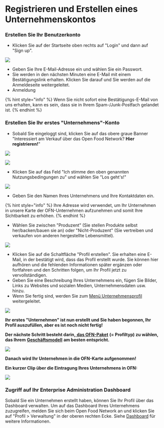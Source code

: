 # Registrieren und Erstellen eines Unternehmenskontos

### Erstellen Sie Ihr Benutzerkonto

* Klicken Sie auf der Startseite oben rechts auf "Login" und dann auf "Sign up".

![](../.gitbook/assets/loginsetup.jpg)

* Geben Sie Ihre E-Mail-Adresse ein und wählen Sie ein Passwort.
* Sie werden in den nächsten Minuten eine E-Mail mit einem Bestätigungslink erhalten. Klicken Sie darauf und Sie werden auf die Anmeldeseite weitergeleitet.
* Anmeldung

{% hint style="info" %}
Wenn Sie nicht sofort eine Bestätigungs-E-Mail von uns erhalten, kann es sein, dass sie in Ihrem Spam-/Junk-Postfach gelandet ist.
{% endhint %}

### Erstellen Sie Ihr erstes "Unternehmens"-Konto

* Sobald Sie eingeloggt sind, klicken Sie auf das obere graue Banner "Interessiert am Verkauf über das Open Food Network? **Hier registrieren!**"

![](../.gitbook/assets/registerenterprise.jpg)

![](../.gitbook/assets/welcome1.jpg)

* Klicken Sie auf das Feld "Ich stimme den oben genannten Nutzungsbedingungen zu" und wählen Sie "Los geht's!"

![](../.gitbook/assets/letsgetstarted.jpg)

* Geben Sie den Namen Ihres Unternehmens und Ihre Kontaktdaten ein.

{% hint style="info" %}
Ihre Adresse wird verwendet, um Ihr Unternehmen in unsere Karte der OFN-Unternehmen aufzunehmen und somit Ihre Sichtbarkeit zu erhöhen.
{% endhint %}

* Wählen Sie zwischen "Produzent" (Sie stellen Produkte selbst her/backen/bauen sie an) oder "Nicht-Produzent" (Sie vertreiben und verkaufen von anderen hergestellte Lebensmittel).

![](../.gitbook/assets/laststep.jpg)

* Klicken Sie auf die Schaltfläche "Profil erstellen". Sie erhalten eine E-Mail, in der bestätigt wird, dass das Profil erstellt wurde. Sie können hier aufhören und die fehlenden Informationen später ergänzen oder fortfahren und den Schritten folgen, um Ihr Profil jetzt zu vervollständigen.
* Geben Sie eine Beschreibung Ihres Unternehmens ein, fügen Sie Bilder, Links zu Websites und sozialen Medien, Unternehmensdaten usw. hinzu.
* Wenn Sie fertig sind, werden Sie zum [Menü Unternehmensprofil](enterprise-profile/) weitergeleitet.

![](../.gitbook/assets/newregister.jpg)

**Ihr erstes "Unternehmen" ist nun erstellt und Sie haben begonnen, Ihr Profil auszufüllen, aber es ist noch nicht fertig!**

**Der nächste Schritt besteht darin,**[ **das OFN-Paket**](enterprise-profile/package-types.md) **(= Profiltyp) zu wählen, das Ihrem** [**Geschäftsmodell**](../your-quick-start-on-ofn-given-who-you-are.md) **am besten entspricht.**

![](../.gitbook/assets/newchoose.jpg)

**Danach wird Ihr Unternehmen in die OFN-Karte aufgenommen!**

**Ein kurzer Clip über die Eintragung Ihres Unternehmens in OFN:**

![](../.gitbook/assets/registration.gif)

### Zugriff auf Ihr Enterprise Administration Dashboard

Sobald Sie ein Unternehmen erstellt haben, können Sie Ihr Profil über das Dashboard verwalten. Um auf das Dashboard Ihres Unternehmens zuzugreifen, melden Sie sich beim Open Food Network an und klicken Sie auf "Profil > Verwaltung" in der oberen rechten Ecke. Siehe [Dashboard](dashboard.md) für weitere Informationen.
